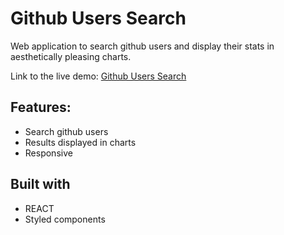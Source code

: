 # Github Users Search

Web application to search github users and display their stats in aesthetically pleasing charts.

Link to the live demo: [Github Users Search](github-user-search-asdas.netlify.app)

## Features:

- Search github users
- Results displayed in charts
- Responsive

## Built with

- REACT
- Styled components
